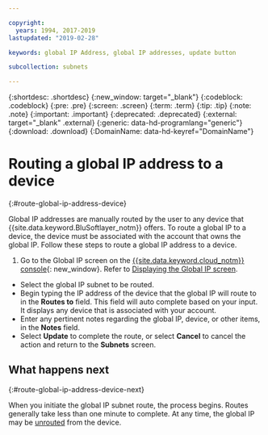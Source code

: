 ```yaml
---

copyright:
  years: 1994, 2017-2019
lastupdated: "2019-02-28"

keywords: global IP Address, global IP addresses, update button

subcollection: subnets

---
```


{:shortdesc: .shortdesc}
{:new_window: target="_blank"}
{:codeblock: .codeblock}
{:pre: .pre}
{:screen: .screen}
{:term: .term}
{:tip: .tip}
{:note: .note}
{:important: .important}
{:deprecated: .deprecated}
{:external: target="_blank" .external}
{:generic: data-hd-programlang="generic"}
{:download: .download}
{:DomainName: data-hd-keyref="DomainName"}

# Routing a global IP address to a device
{:#route-global-ip-address-device}

Global IP addresses are manually routed by the user to any device that {{site.data.keyword.BluSoftlayer_notm}} offers. To route a global IP to a device, the device must be associated with the account that owns the global IP. Follow these steps to route a global IP address to a device.

1. Go to the Global IP screen on the [{{site.data.keyword.cloud_notm}} console](https://{DomainName}/){: new_window}. Refer to [Displaying the Global IP screen](/docs/infrastructure/subnets?topic=subnets-display-global-ip-screen).

* Select the global IP subnet to be routed.
* Begin typing the IP address of the device that the global IP will route to in the **Routes to** field. This field will auto complete based on your input. It displays any device that is associated with your account.
* Enter any pertinent notes regarding the global IP, device, or other items, in the **Notes** field.
* Select **Update** to complete the route, or select **Cancel** to cancel the action and return to the **Subnets** screen.

## What happens next
{:#route-global-ip-address-device-next}

When you initiate the global IP subnet route, the process begins. Routes generally take less than one minute to complete. At any time, the global IP may be [unrouted](/docs/infrastructure/subnets?topic=subnets-unroute-global-ip-address) from the device.
